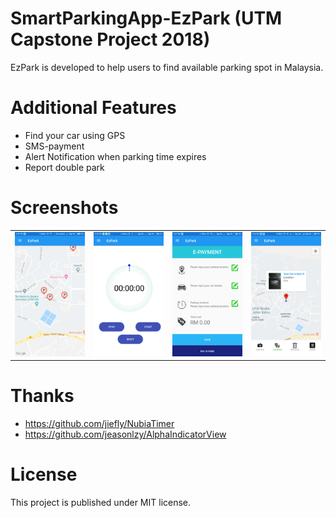 # SmartParkingApp-EzPark (UTM Capstone Project 2018)
EzPark is developed to help users to find available parking spot in Malaysia.

# Additional Features
+ Find your car using GPS
+ SMS-payment
+ Alert Notification when parking time expires
+ Report double park


# Screenshots
<table>
  <tr>
    <td valign="top"><img src="https://github.com/LeonardChin2017/SmartParkingApp-EzPark/blob/master/screenshots/screenshot1.png"></td>
    <td valign="top"><img src="https://github.com/LeonardChin2017/SmartParkingApp-EzPark/blob/master/screenshots/screenshot2.png"></td>
    <td valign="top"><img src="https://github.com/LeonardChin2017/SmartParkingApp-EzPark/blob/master/screenshots/screenshot3.png"></td>
    <td valign="top"><img src="https://github.com/LeonardChin2017/SmartParkingApp-EzPark/blob/master/screenshots/screenshot4.png"></td>
  </tr>
 </table>
 
 
# Thanks
+ https://github.com/jiefly/NubiaTimer
+ https://github.com/jeasonlzy/AlphaIndicatorView


# License
This project is published under MIT license.
